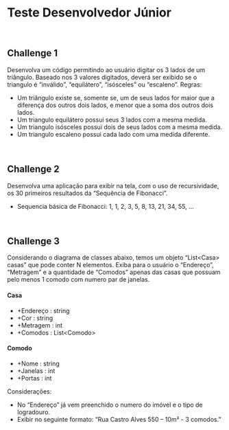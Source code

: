 # Teste Desenvolvedor Júnior
<br>

## Challenge 1

Desenvolva um código permitindo ao usuário digitar os 3 lados de um triângulo. Baseado nos 3
valores digitados, deverá ser exibido se o triangulo é “inválido”, “equilátero”, “isósceles” ou
“escaleno”.
Regras:
- Um triângulo existe se, somente se, um de seus lados for maior que a diferença dos outros
dois lados, e menor que a soma dos outros dois lados.
- Um triangulo equilátero possui seus 3 lados com a mesma medida.
- Um triangulo isósceles possui dois de seus lados com a mesma medida.
- Um triangulo escaleno possui cada lado com uma medida diferente.
<br>

## Challenge 2

Desenvolva uma aplicação para exibir na tela, com o uso de recursividade, os 30 primeiros
resultados da “Sequência de Fibonacci”.
- Sequencia básica de Fibonacci: 1, 1, 2, 3, 5, 8, 13, 21, 34, 55, ...
<br>

## Challenge 3
Considerando o diagrama de classes abaixo, temos um objeto “List&lt;Casa&gt; casas” que pode conter
N elementos. Exiba para o usuário o “Endereço”, “Metragem” e a quantidade de “Comodos”
apenas das casas que possuam pelo menos 1 comodo com numero par de janelas.

#### Casa
- +Endereço : string
- +Cor : string
- +Metragem : int
- +Comodos : List&lt;Comodo&gt;  

#### Comodo
- +Nome : string
- +Janelas : int
- +Portas : int

Considerações:
- No “Endereço” já vem preenchido o numero do imóvel e o tipo de logradouro.
- Exibir no seguinte formato: “Rua Castro Alves 550 – 10m² - 3 comodos.”

